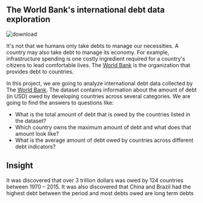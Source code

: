 ## The World Bank's international debt data exploration

![download](https://user-images.githubusercontent.com/127361595/224518838-258167b1-d5fb-4ba0-823d-eac2ca388d98.jpg)

It's not that we humans only take debts to manage our necessities. A country may also take debt to manage its economy. For example, infrastructure spending is one costly ingredient required for a country's citizens to lead comfortable lives. The [World Bank](https://www.worldbank.org/en/home) is the organization that provides debt to countries.

In this project, we are going to analyze international debt data collected by The [World Bank](https://www.worldbank.org/en/home). The dataset contains information about the amount of debt (in USD) owed by developing countries across several categories. We are going to find the answers to questions like:

- What is the total amount of debt that is owed by the countries listed in the dataset?
- Which country owns the maximum amount of debt and what does that amount look like?
- What is the average amount of debt owed by countries across different debt indicators?

## Insight
It was discovered that over 3 trillion dollars was owed by 124 countries between 1970 – 2015. It was also discovered that China and Brazil had the highest debt between the period and most debts owed are long term debts
